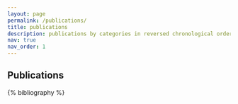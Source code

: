 ```yaml
---
layout: page
permalink: /publications/
title: publications
description: publications by categories in reversed chronological order. generated by jekyll-scholar.
nav: true
nav_order: 1
---
```


Publications 
------------

{% bibliography  %}



